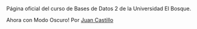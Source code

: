 Página oficial del curso de Bases de Datos 2 de la Universidad El Bosque.

Ahora con Modo Oscuro! Por [Juan Castillo](https://github.com/cfuendesign)
